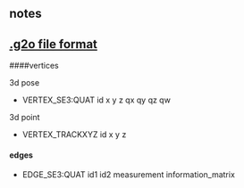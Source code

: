 notes
---

[.g2o file format](https://github.com/RainerKuemmerle/g2o/wiki/File-Format)
---
####vertices

3d pose
  - VERTEX_SE3:QUAT id x y z qx qy qz qw

3d point
  - VERTEX_TRACKXYZ id x y z

#### edges
  - EDGE_SE3:QUAT id1 id2 measurement information_matrix
